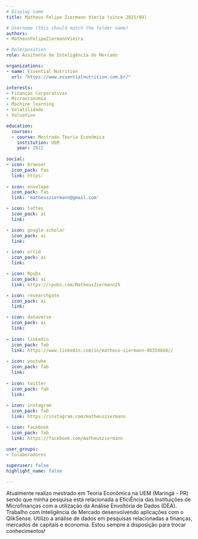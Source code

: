```yaml
---
# Display name
title: Matheus Felipe Ziermann Vieria (since 2021/09)

# Username (this should match the folder name)
authors:
- MatheusFelipeZiermannVieira

# Role/position
role: Assitente de Inteligência de Mercado

organizations:
- name: Essential Nutrition
  url: "https://www.essentialnutrition.com.br/"

interests:
- Finanças Corporativas
- Microeconomia
- Machine learning
- Volatilidade 
- Valuation

education:
  courses:
  - course: Mestrado Teoria Econômica
    institution: UEM
    year: 2022
    
social:
- icon: browser
  icon_pack: fas
  link: https:
  
- icon: envelope
  icon_pack: fas
  link: 'matheusziermann@gmail.com'

- icon: lattes
  icon_pack: ai
  link:

- icon: google-scholar
  icon_pack: ai
  link: 

- icon: orcid
  icon_pack: ai
  link: 

- icon: Rpubs
  icon_pack: ai
  link: https://rpubs.com/MatheusZiermann25

- icon: researchgate
  icon_pack: ai
  link: 

- icon: dataverse
  icon_pack: ai
  link: 
  
- icon: linkedin
  icon_pack: fab
  link: https://www.linkedin.com/in/matheus-ziermann-9b354bb0//
  
- icon: youtube
  icon_pack: fab
  link: 
  
- icon: twitter
  icon_pack: fab
  link: 
  
- icon: instagram
  icon_pack: fab
  link: https://instagram.com/matheusziermann

- icon: facebook
  icon_pack: fab
  link: https://facebook.com/matheusziermann
  
user_groups:
- Colaboradores

superuser: false
highlight_name: false

---
```


Atualmente realizo mestrado em Teoria Econômica na UEM (Maringá - PR) sendo que minha pesquisa está relacionada a EficiÊncia das Instituições de Microfinanças com a utilização da Análise Envoltória de Dados (DEA). Trabalho com Inteligência de Mercado desenvolvendo aplicações com o QlikSense. Utilizo a análise de dados em pesquisas relacionadas a finanças, mercados de capitais e economia. Estou sempre a disposição para trocar conhecimentos!
